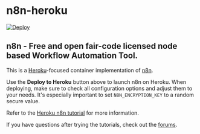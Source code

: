 # n8n-heroku

[![Deploy](https://www.herokucdn.com/deploy/button.svg)](https://dashboard.heroku.com/new?template=https://github.com/shrutsureja/n8n-heroku)

## n8n - Free and open fair-code licensed node based Workflow Automation Tool.

This is a [Heroku](https://heroku.com/)-focused container implementation of [n8n](https://n8n.io/).

Use the **Deploy to Heroku** button above to launch n8n on Heroku. When deploying, make sure to check all configuration options and adjust them to your needs. It's especially important to set `N8N_ENCRYPTION_KEY` to a random secure value. 

Refer to the [Heroku n8n tutorial](https://docs.n8n.io/hosting/server-setups/heroku/) for more information.

If you have questions after trying the tutorials, check out the [forums](https://community.n8n.io/).
